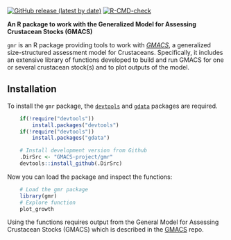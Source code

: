 <!-- README.md is generated from README.Rmd. Please edit that file -->
<!-- badges: start -->

<a href="https://github.com/GMACS-project/gmr/releases" class="gmr-devel"><img src="https://img.shields.io/github/release/GMACS-project/gmr" alt="GitHub release (latest by date)" /></a>
<a href="https://github.com/GMACS-project/gmr/actions" class="gmr-devel"><img src="https://github.com/GMACS-project/gmr/workflows/R-CMD-check/badge.svg" alt="R-CMD-check" /></a>
<!-- badges: end -->

**An R package to work with the Generalized Model for Assessing
Crustacean Stocks (GMACS)**

`gmr` is an R package providing tools to work with
*[GMACS](https://github.com/GMACS-project/GMACS_Assessment_code/tree/main/GMACS_versions/Latest_Version)*,
a generalized size-structured assessment model for Crustaceans.
Specifically, it includes an extensive library of functions developed to
build and run GMACS for one or several crustacean stock(s) and to plot
outputs of the model.

## Installation

To install the `gmr` package, the
[`devtools`](https://cran.r-project.org/web/packages/devtools/index.html)
and [`gdata`](https://cran.r-project.org/web/packages/gdata/index.html)
packages are required.

``` r
    if(!require("devtools"))
        install.packages("devtools")
    if(!require("devtools"))
        install.packages("gdata")

    # Install development version from Github
    .DirSrc <- "GMACS-project/gmr"
    devtools::install_github(.DirSrc)
```

Now you can load the package and inspect the functions:

``` r
    # Load the gmr package
    library(gmr)
    # Explore function
    plot_growth
```

Using the functions requires output from the General Model for Assessing
Crustacean Stocks (GMACS) which is described in the
[GMACS](https://github.com/GMACS-project/GMACS_Assessment_code/tree/main/GMACS_versions/Latest_Version)
repo.
